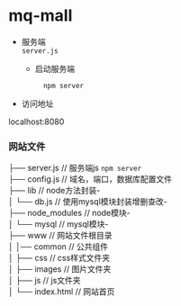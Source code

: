 # mq-mall


* 服务端  
`server.js`

    * 启动服务端  
        
            npm server
            
* 访问地址

localhost:8080




### 网站文件  
├── server.js // 服务端js `npm server`   
├── config.js // 域名，端口，数据库配置文件  
├── lib // node方法封装-   
│ └── db.js // 使用mysql模块封装增删查改-  
├── node_modules // node模块-   
│ └── mysql // mysql模块-  
├── www // 网站文件根目录  
│ │── common // 公共组件  
│ ├── css // css样式文件夹  
│ ├── images // 图片文件夹  
│ ├── js // js文件夹  
│ └── index.html // 网站首页  

